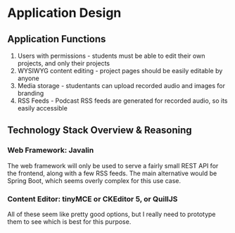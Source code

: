 # Application Design

## Application Functions

1. Users with permissions - students must be able to edit their own projects, and only their projects
2. WYSIWYG content editing - project pages should be easily editable by anyone
3. Media storage - studentants can upload recorded audio and images for branding
4. RSS Feeds - Podcast RSS feeds are generated for recorded audio, so its easily accessible 


## Technology Stack Overview & Reasoning

### Web Framework: Javalin

The web framework will only be used to serve a fairly small REST API for the frontend, along with a few RSS feeds.
The main alternative would be Spring Boot, which seems overly complex for this use case.


### Content Editor: tinyMCE or CKEditor 5, or QuillJS

All of these seem like pretty good options, but I really need to prototype them to see which is best for this purpose.